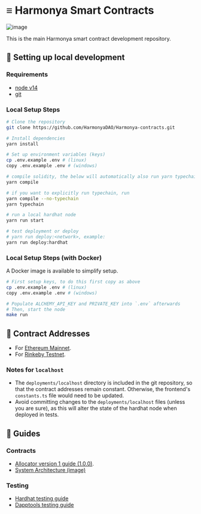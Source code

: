 # ≡ Harmonya Smart Contracts 
![image](https://img.shields.io/github/forks/HarmonyaDAO/Harmonya-contracts?style=social)

This is the main Harmonya smart contract development repository.

## 🔧 Setting up local development

### Requirements

-   [node v14](https://nodejs.org/download/release/latest-v14.x/)
-   [git](https://git-scm.com/downloads)

### Local Setup Steps

```sh
# Clone the repository
git clone https://github.com/HarmonyaDAO/Harmonya-contracts.git

# Install dependencies
yarn install

# Set up environment variables (keys)
cp .env.example .env # (linux)
copy .env.example .env # (windows)

# compile solidity, the below will automatically also run yarn typechain
yarn compile

# if you want to explicitly run typechain, run
yarn compile --no-typechain
yarn typechain

# run a local hardhat node
yarn run start

# test deployment or deploy 
# yarn run deploy:<network>, example:
yarn run deploy:hardhat
```

### Local Setup Steps (with Docker)

A Docker image is available to simplify setup.

```sh
# First setup keys, to do this first copy as above
cp .env.example .env # (linux)
copy .env.example .env # (windows)

# Populate ALCHEMY_API_KEY and PRIVATE_KEY into `.env` afterwards
# Then, start the node
make run
```

## 📜 Contract Addresses

 - For [Ethereum Mainnet](./docs/deployments/ethereum.md).
 - For [Rinkeby Testnet](./docs/deployments/rinkeby.md).

### Notes for `localhost`
-   The `deployments/localhost` directory is included in the git repository,
    so that the contract addresses remain constant. Otherwise, the frontend's
    `constants.ts` file would need to be updated.
-   Avoid committing changes to the `deployments/localhost` files (unless you
    are sure), as this will alter the state of the hardhat node when deployed
    in tests.

## 📖 Guides

### Contracts
- [Allocator version 1 guide (1.0.0)](./docs/guides/allocator_v1_guide.md).
- [System Architecture (image)](./docs/guides/system_architecture.md)
### Testing
- [Hardhat testing guide](./docs/guides/hardhat_testing.md)
- [Dapptools testing guide](./docs/guides/dapptools.md)
